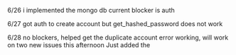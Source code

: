 6/26
i implemented the mongo db
current blocker is auth

6/27
got auth to create account but get_hashed_password does not work

6/28
no blockers, helped get the duplicate account error working, will work on two new issues this afternoon
Just added the 